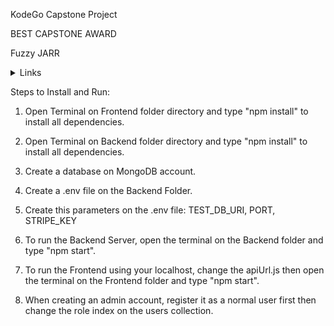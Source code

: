 KodeGo Capstone Project

BEST CAPSTONE AWARD

Fuzzy JARR

<details>
 <summary>Links</summary>
 
 ```javascript
Frontend: https://fuzzyjarr.vercel.app

Backend: https://capstone-api-ck6i.onrender.com
```

</details>


Steps to Install and Run:

1. Open Terminal on Frontend folder directory and type "npm install" to install all dependencies.

2. Open Terminal on Backend folder directory and type "npm install" to install all dependencies.

3. Create a database on MongoDB account.

4. Create a .env file on the Backend Folder.

5. Create this parameters on the .env file:
      TEST_DB_URI, PORT, STRIPE_KEY
      
6. To run the Backend Server, open the terminal on the Backend folder and type "npm start".

7. To run the Frontend using your localhost, change the apiUrl.js then open the terminal on the Frontend folder and type "npm start".

8. When creating an admin account, register it as a normal user first then change the role index on the users collection.

